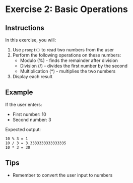# Exercise 2: Basic Operations

## Instructions
In this exercise, you will:
1. Use `prompt()` to read two numbers from the user
2. Perform the following operations on these numbers:
   - Modulo (%) - finds the remainder after division
   - Division (/) - divides the first number by the second
   - Multiplication (*) - multiplies the two numbers
3. Display each result

## Example
If the user enters:
- First number: 10
- Second number: 3

Expected output:
```
10 % 3 = 1
10 / 3 = 3.3333333333333335
10 * 3 = 30
```

## Tips
- Remember to convert the user input to numbers
